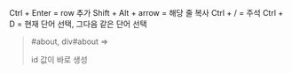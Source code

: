 Ctrl + Enter = row 추가
Shift + Alt + arrow = 해당 줄 복사
Ctrl + / = 주석
Ctrl + D = 현재 단어 선택, 그다음 같은 단어 선택

> #about, div#about => <div id="about"></div> id 값이 바로 생성


